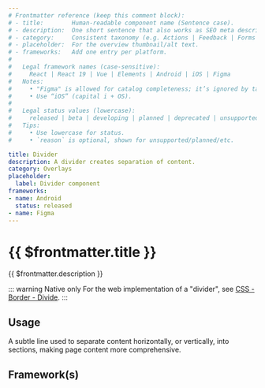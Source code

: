 ```yaml
---
# Frontmatter reference (keep this comment block):
# - title:        Human-readable component name (Sentence case).
# - description:  One short sentence that also works as SEO meta description.
# - category:     Consistent taxonomy (e.g. Actions | Feedback | Forms | Navigation | Data display | Layout | Utilities).
# - placeholder:  For the overview thumbnail/alt text.
# - frameworks:   Add one entry per platform.
#
#   Legal framework names (case-sensitive):
#     React | React 19 | Vue | Elements | Android | iOS | Figma
#   Notes:
#     • "Figma" is allowed for catalog completeness; it’s ignored by tabs/matrix.
#     • Use “iOS” (capital i + OS).
#
#   Legal status values (lowercase):
#     released | beta | developing | planned | deprecated | unsupported
#   Tips:
#     • Use lowercase for status.
#     • `reason` is optional, shown for unsupported/planned/etc.

title: Divider
description: A divider creates separation of content.
category: Overlays
placeholder:
  label: Divider component
frameworks:
- name: Android
  status: released
- name: Figma
---
```

# {{ $frontmatter.title }}
{{ $frontmatter.description }}

<DsComponentStatus align="left" hide-unsupported />

::: warning Native only
For the web implementation of a "divider", see [CSS - Border - Divide](../../foundations/css-classes/divide-width).
:::

## Usage
A subtle line used to separate content horizontally, or vertically, into sections, making page content more comprehensive.

<component-design-guidelines name="Warp - Components / Divider" link="https://www.figma.com/design/oHBCzDdJxHQ6fmFLYWUltf/WARP---Components?node-id=349-19669&p=f&t=FhN3cjSdwTBZIjtG-0" />

## Framework(s)
<DsCodeTabs />

<component-questions />